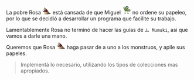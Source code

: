 La pobre Rosa <img src="https://raw.githubusercontent.com/MumukiProject/mumuki-guia-java-practica-colecciones/master/assets/rosa.gif" width="24" heigth="24" style="margin-top: -10px"> está cansada de que Miguel <img src="https://raw.githubusercontent.com/MumukiProject/mumuki-guia-java-practica-colecciones/master/assets/miguel.png" width="24" height="24" style="margin-top: -10px"> no ordene su papeleo, por lo que se decidió a desarrollar un programa que facilite su trabajo. 

Lamentablemente Rosa no terminó de hacer las guías de `ム Mumuki`, asi que vamos a darle una mano.

Queremos que Rosa <img src="https://raw.githubusercontent.com/MumukiProject/mumuki-guia-java-practica-colecciones/master/assets/rosa.gif" width="24" heigth="24" style="margin-top: -10px"> haga pasar de a uno a los monstruos, y apile sus papeles.

> Implementá lo necesario, utilizando los tipos de colecciones mas apropiados.